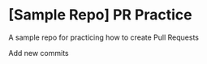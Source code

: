 # [Sample Repo] PR Practice
A sample repo for practicing how to create Pull Requests

Add new commits
